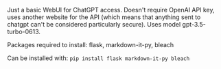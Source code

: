 Just a basic WebUI for ChatGPT access. Doesn't require OpenAI API key, uses another website for the API (which means that anything sent to chatgpt can't be considered particularly secure).
Uses model gpt-3.5-turbo-0613.

Packages required to install: flask, markdown-it-py, bleach

Can be installed with: `pip install flask markdown-it-py bleach`
